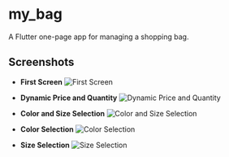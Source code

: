 # my_bag

A Flutter one-page app for managing a shopping bag.

## Screenshots
- **First Screen**
  ![First Screen](assets/screenshots/first_view.png)
  
- **Dynamic Price and Quantity**
  ![Dynamic Price and Quantity](assets/screenshots/dynamic_price_and_quantity.png)
  
- **Color and Size Selection**
  ![Color and Size Selection](assets/screenshots/color_and_size_selection.png)
  
- **Color Selection**
  ![Color Selection](assets/screenshots/color_selection_options.png)

- **Size Selection**
  ![Size Selection](assets/screenshots/size_selection_options.png)
